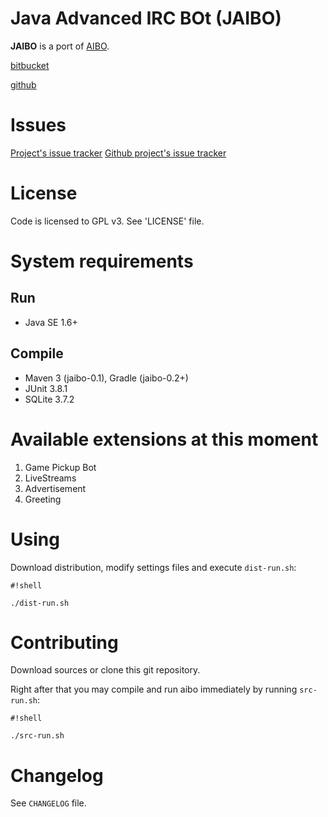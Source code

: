 # Java Advanced IRC BOt (JAIBO)
**JAIBO** is a port of [AIBO](https://bitbucket.org/fx_/aibo).

[bitbucket](http://bb.fxboss.org/jaibo/)

[github](https://github.com/vityafx/jaibo)

# Issues
[Project's issue tracker](http://goo.gl/fxF3yQ)
[Github project's issue tracker](http://goo.gl/O82tnR)

# License
Code is licensed to GPL v3. See 'LICENSE' file.

# System requirements
## Run
* Java SE 1.6+

## Compile
* Maven 3 (jaibo-0.1), Gradle (jaibo-0.2+)
* JUnit 3.8.1
* SQLite 3.7.2

# Available extensions at this moment
1. Game Pickup Bot
2. LiveStreams
3. Advertisement
4. Greeting

# Using
Download distribution, modify settings files and execute `dist-run.sh`:

```
#!shell

./dist-run.sh
```

# Contributing
Download sources or clone this git repository.

Right after that you may compile and run aibo immediately by running `src-run.sh`:

```
#!shell

./src-run.sh
```

# Changelog
See `CHANGELOG` file.